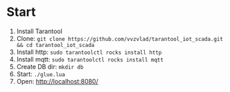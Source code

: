 # Start

1. Install Tarantool
1. Clone: ```git clone https://github.com/vvzvlad/tarantool_iot_scada.git && cd tarantool_iot_scada```
1. Install http: ```sudo tarantoolctl rocks install http```
1. Install mqtt: ```sudo tarantoolctl rocks install mqtt```
1. Create DB dir: ```mkdir db```
1. Start: ```./glue.lua```
1. Open: [http://localhost:8080/](http://localhost:8080/)

